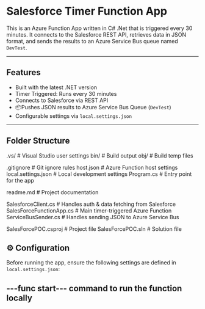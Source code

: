 # Salesforce Timer Function App

This is an Azure Function App written in C# .Net that is triggered every 30 minutes. It connects to the Salesforce REST API, retrieves data in JSON format, and sends the results to an Azure Service Bus queue named `DevTest`.

---

## Features

-  Built with the latest .NET version
-  Timer Triggered: Runs every 30 minutes
-  Connects to Salesforce via REST API
- 📦Pushes JSON results to Azure Service Bus Queue (`DevTest`)
-  Configurable settings via `local.settings.json`

---

## Folder Structure 
.vs/                        # Visual Studio user settings
bin/                        # Build output
obj/                        # Build temp files

.gitignore                  # Git ignore rules
host.json                   # Azure Function host settings
local.settings.json         # Local development settings
Program.cs                  # Entry point for the app

readme.md                   # Project documentation

SalesforceClient.cs         # Handles auth & data fetching from Salesforce
SalesForceFunctionApp.cs    # Main timer-triggered Azure Function
ServiceBusSender.cs         # Handles sending JSON to Azure Service Bus

SalesForcePOC.csproj        # Project file
SalesForcePOC.sln           # Solution file


## ⚙️ Configuration

Before running the app, ensure the following settings are defined in `local.settings.json`:
## ---func start--- command to run the function locally


